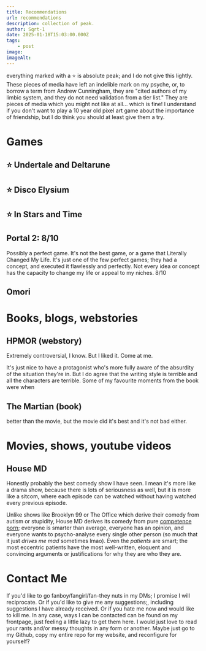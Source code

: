 ```yaml
---
title: Recommendations
url: recommendations
description: collection of peak.
author: Sqrt-1
date: 2025-01-18T15:03:00.000Z
tags:
    - post
image:
imageAlt:
---
```


everything marked with a ⭐ is absolute peak; and I do not give this lightly. These pieces of media have left an indelible mark on my psyche, or, to borrow a term from Andrew Cunningham, they are "cited authors of my limbic system, and they do not need validation from a tier list." They are pieces of media which you might not like at all... which is fine! I understand if you don't want to play a 10 year old pixel art game about the importance of friendship, but I do think you should at least give them a try.

# Games

## ⭐ Undertale and Deltarune 

## ⭐ Disco Elysium

## ⭐ In Stars and Time


## Portal 2: 8/10
Possibly a perfect game. It's not the best game, or a game that Literally Changed My Life. It's just one of the few perfect games; they had a concept, and executed it flawlessly and perfectly. Not every idea or concept has the capacity to change my life or appeal to my niches. 8/10

## Omori

# Books, blogs, webstories
## HPMOR (webstory)
Extremely controversial, I know. But I liked it. Come at me.

It's just nice to have a protagonist who's more fully aware of the absurdity of the situation they're in. But I do agree that the writing style is terrible and all the characters are terrible. Some of my favourite moments from the book were when 
## The Martian (book)
better than the movie, but the movie did it's best and it's not bad either.

# Movies, shows, youtube videos
## House MD
Honestly probably the best comedy show I have seen. I mean it's more like a drama show, because there is lots of seriousness as well, but it is more like a sitcom, where each episode can be watched without having watched every previous episode.

Unlike shows like Brooklyn 99 or The Office which derive their comedy from autism or stupidity, House MD derives its comedy from pure [competence porn](https://tvtropes.org/pmwiki/pmwiki.php/Main/CompetencePorn); everyone is smarter than average, everyone has an opinion, and everyone wants to psycho-analyse every single other person (so much that it just _drives me mad_ sometimes lmao). Even the _patients_ are smart; the most eccentric patients have the most well-written, eloquent and convincing arguments or justifications for why they are who they are.

# Contact Me
If you'd like to go fanboy/fangirl/fan-they nuts in my DMs; I promise I will reciprocate. Or if you'd like to give me any suggestions;\, including suggestions I have already received. Or if you hate me now and would like to kill me. In any case, ways I can be contacted can be found on my frontpage, just feeling a little lazy to get them here. I would just love to read your rants and/or messy thoughts in any form or another. Maybe just go to my Github, copy my entire repo for my website, and reconfigure for yourself?